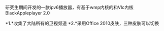 研究生期间开发的一款ipv6播放器，有基于wmp内核的和Vlc内核
BlackAppleplayer 2.0

   *1.*收集了大陆所有的卫视频道
   *2.*采用Office 2010皮肤，三种皮肤可以切换